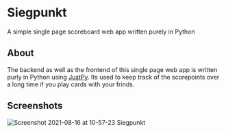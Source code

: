 # Siegpunkt
A simple single page scoreboard web app written purely in Python

## About
The backend as well as the frontend of this single page web app is written purly in Python using [JustPy](https://github.com/elimintz/justpy).
Its used to keep track of the scorepoints over a long time if you play cards with your frinds.

## Screenshots
![Screenshot 2021-08-16 at 10-57-23 Siegpunkt](https://user-images.githubusercontent.com/15075613/129538784-0bd89949-720c-4b1c-ab49-12d19fd56b80.png)

